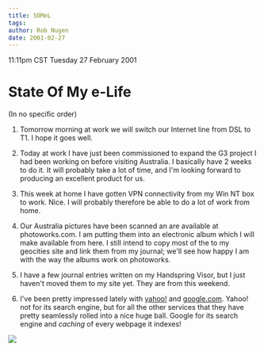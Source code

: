 ```yaml
---
title: SOMeL
tags: 
author: Rob Nugen
date: 2001-02-27
---
```


<title>State of My Electronic Life</title>
<p class=date>11:11pm CST Tuesday 27 February 2001</p>

<h1>State Of My e-Life</h1>

<p>(In no specific order)</p>

<ol>
<li><p>Tomorrow morning at work we will switch our Internet line from
DSL to T1.  I hope it goes well.</p></li>

<li><p>Today at work I have just been commissioned to expand the G3
project I had been working on before visiting Australia.  I basically
have 2 weeks to do it.  It will probably take a lot of time, and I'm
looking forward to producing an excellent product for us.</p></li>

<li><p>This week at home I have gotten VPN connectivity from my Win NT
box to work.  Nice.  I will probably therefore be able to do a lot of
work from home.</p></li>

<li><p>Our Australia pictures have been scanned an are available at
photoworks.com.  I am putting them into an electronic album which I
will make available from here.  I still intend to copy most of the to
my geocities site and link them from my journal; we'll see how happy I
am with the way the albums work on photoworks.</p></li>

<li><p>I have a few journal entries written on my Handspring Visor,
but I just haven't moved them to my site yet.  They are from this
weekend.</p></li>

<li><p>I've been pretty impressed lately with <a
href="http://www.yahoo.com">yahoo!</a> and <a
href="http://www.google.com">google.com</a>.  Yahoo! not for its
search engine, but for all the other services that they have pretty
seamlessly rolled into a nice huge ball.  Google for its search engine
and <em>caching</em> of every webpage it indexes!</p></li>
</ol>

<p><img src='/images/rob/wL-ROB.gif'/></p>

